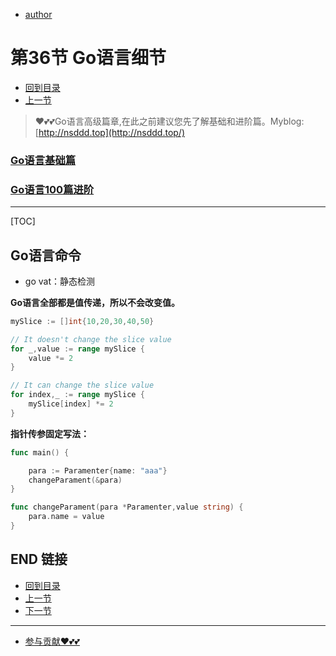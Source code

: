 + [author](https://github.com/3293172751)
# 第36节 Go语言细节
+ [回到目录](../README.md)
+ [上一节](35.md)
> ❤️💕💕Go语言高级篇章,在此之前建议您先了解基础和进阶篇。Myblog:[http://nsddd.top](http://nsddd.top/)
###  **[Go语言基础篇](https://github.com/3293172751/Block_Chain/blob/master/TOC.md)**
###  **[Go语言100篇进阶](https://github.com/3293172751/Block_Chain/blob/master/Gomd_super/README.md)**
---
[TOC]

## Go语言命令

+ go vat：静态检测

**Go语言全部都是值传递，所以不会改变值。**

```go
mySlice := []int{10,20,30,40,50}

// It doesn't change the slice value
for _,value := range mySlice {
	value *= 2 
}

// It can change the slice value
for index,_ := range mySlice {
    mySlice[index] *= 2
}
```



**指针传参固定写法：**

```go
func main() {

    para := Paramenter{name: "aaa"}
    changeParament(&para)
}

func changeParament(para *Paramenter,value string) {
    para.name = value
}
```





## END 链接
+ [回到目录](../README.md)
+ [上一节](35.md)
+ [下一节](37.md)
---
+ [参与贡献❤️💕💕](https://github.com/3293172751/Block_Chain/blob/master/Git/git-contributor.md)